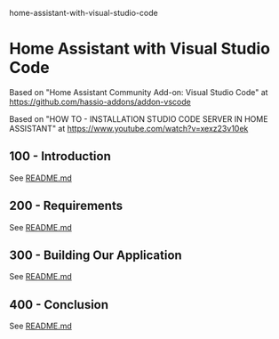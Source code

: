home-assistant-with-visual-studio-code
# Home Assistant with Visual Studio Code

Based on "Home Assistant Community Add-on: Visual Studio Code" at https://github.com/hassio-addons/addon-vscode

Based on "HOW TO - INSTALLATION STUDIO CODE SERVER IN HOME ASSISTANT" at https://www.youtube.com/watch?v=xexz23v10ek

## 100 - Introduction

See [README.md](./100/README.md)

## 200 - Requirements

See [README.md](./200/README.md)

## 300 - Building Our Application

See [README.md](./300/README.md)

## 400 - Conclusion

See [README.md](./400/README.md)
